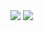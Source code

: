<div class="flex-container">
        <img src="https://github-readme-stats.vercel.app/api?username=JunOnJuly&show_icons=true&theme=transparent" />
        <img src="http://mazassumnida.wtf/api/v2/generate_badge?boj=wlgnstjd0717" />
</div>  
